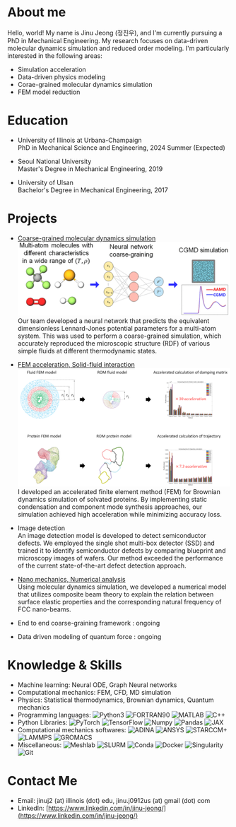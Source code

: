 # About me

Hello, world! My name is Jinu Jeong (정진우), and I'm currently pursuing a PhD in Mechanical Engineering. My research focuses on data-driven molecular dynamics simulation and reduced order modeling. I'm particularly interested in the following areas:

- Simulation acceleration
- Data-driven physics modeling
- Corae-grained molecular dynamics simulation
- FEM model reduction

# Education

- University of Illinois at Urbana-Champaign<br />PhD in Mechanical Science and Engineering, 2024 Summer (Expected)

- Seoul National University<br />Master's Degree in Mechanical Engineering, 2019

- University of Ulsan<br />Bachelor's Degree in Mechanical Engineering, 2017

# Projects


- [Coarse-grained molecular dynamics simulation](https://doi.org/10.1021/acs.jpca.1c10865)<br />![E_DeepILST](https://github.com/jinu-jeong/jinu-jeong.github.io/blob/main/E_DeepILST.gif?raw=true)<br />Our team developed a neural network that predicts the equivalent dimensionless Lennard-Jones potential parameters for a multi-atom system. This was used to perform a coarse-grained simulation, which accurately reproduced the microscopic structure (RDF) of various simple fluids at different thermodynamic states.

- [FEM acceleration, Solid-fluid interaction](https://dcollection.snu.ac.kr/common/orgView/000000156565)<br />![FEM](https://github.com/jinu-jeong/jinu-jeong.github.io/blob/main/FEM.png?raw=true)<br />I developed an accelerated finite element method (FEM) for Brownian dynamics simulation of solvated proteins. By implementing static condensation and component mode synthesis approaches, our simulation achieved high acceleration while minimizing accuracy loss.

- Image detection<br />An image detection model is developed to detect semiconductor defects. We employed the single shot multi-box detector (SSD) and trained it to identify semiconductor defects by comparing blueprint and microscopy images of wafers. Our method exceeded the performance of the current state-of-the-art defect detection approach.

- [Nano mechanics, Numerical analysis](https://www.dbpia.co.kr/Journal/articleDetail?nodeId=NODE06666531)<br />Using molecular dynamics simulation, we developed a numerical model that utilizes composite beam theory to explain the relation between surface elastic properties and the corresponding natural frequency of FCC nano-beams.



- End to end coarse-graining framework : ongoing

- Data driven modeling of quantum force : ongoing






# Knowledge & Skills

- Machine learning: Neural ODE, Graph Neural networks
- Computational mechanics: FEM, CFD, MD simulation
- Physics: Statistical thermodynamics, Brownian dynamics, Quantum mechanics
- Programming languages: ![Python3](https://img.shields.io/badge/python3-brightgreen) ![FORTRAN90](https://img.shields.io/badge/FORTRAN-brightgreen) ![MATLAB](https://img.shields.io/badge/MATLAB-brightgreen) ![C++](https://img.shields.io/badge/C++-brightgreen)
- Python Libraries: ![PyTorch](https://img.shields.io/badge/PyTorch-red) ![TensorFlow](https://img.shields.io/badge/TensorFlow-red) ![Numpy](https://img.shields.io/badge/Numpy-red) ![Pandas](https://img.shields.io/badge/Pandas-red) ![JAX](https://img.shields.io/badge/JAX-red)
- Computational mechanics softwares: ![ADINA](https://img.shields.io/badge/ADINA-orange) ![ANSYS](https://img.shields.io/badge/ANSYS-orange) ![STARCCM+](https://img.shields.io/badge/StarCCM+-orange) ![LAMMPS](https://img.shields.io/badge/LAMMPS-orange) ![GROMACS](https://img.shields.io/badge/GROMACS-orange)
- Miscellaneous: ![Meshlab](https://img.shields.io/badge/Meshlab-lightgrey) ![SLURM](https://img.shields.io/badge/SLURM-lightgrey) ![Conda](https://img.shields.io/badge/Conda-lightgrey) ![Docker](https://img.shields.io/badge/Docker-lightgrey) ![Singularity](https://img.shields.io/badge/Singularity-lightgrey) ![Git](https://img.shields.io/badge/Git-lightgrey)

# Contact Me

- Email: jinuj2 (at) illinois (dot) edu, jinu.j0912us (at) gmail (dot) com
- LinkedIn: [https://www.linkedin.com/in/jinu-jeong/](https://www.linkedin.com/in/jinu-jeong/)

